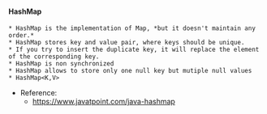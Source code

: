 
#### HashMap
    * HashMap is the implementation of Map, *but it doesn't maintain any order.*
    * HashMap stores key and value pair, where keys should be unique.
    * If you try to insert the duplicate key, it will replace the element of the corresponding key.
    * HashMap is non synchronized
    * HashMap allows to store only one null key but mutiple null values
    * HashMap<K,V>

* Reference: 
    * https://www.javatpoint.com/java-hashmap
    
    

